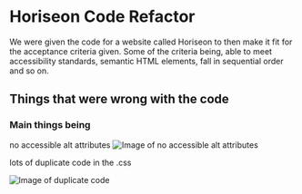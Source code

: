 # Horiseon Code Refactor
We were given the code for a website called Horiseon to then make it fit for the acceptance criteria given. Some of the criteria being, able to meet accessibility standards, semantic HTML elements, fall in sequential order and so on.
## Things that were wrong with the code
### Main things being
no accessible alt attributes
![Image of no accessible alt attributes](https://user-images.githubusercontent.com/90152576/134710411-6fb3cbc9-7216-4c6d-ae61-ccb6261cab72.png)

lots of duplicate code in the .css

![Image of duplicate code](https://user-images.githubusercontent.com/90152576/134711049-55a5db1f-d815-4826-972e-d2d3a3684610.png)
